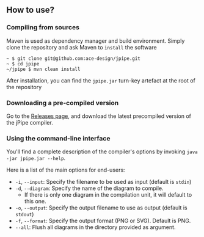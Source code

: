 ## How to use?

### Compiling from sources

Maven is used as dependency manager and build environment. Simply clone the repository and ask Maven to `install` 
the software

```
~ $ git clone git@github.com:ace-design/jpipe.git
~ $ cd jpipe
~/jpipe $ mvn clean install
```

After installation, you can find the `jpipe.jar` turn-key artefact at the root of the repository

### Downloading a pre-compiled version

Go to the [Releases page](https://github.com/ace-design/jpipe/releases), and download the latest precompiled 
version of the jPipe compiler.

### Using the command-line interface

You'll find a complete description of the compiler's options by invoking `java -jar jpipe.jar --help`. 

Here is a list of the main options for end-users:

- `-i`, `--input`: Specify the filename to be used as input (default is `stdin`)
- `-d`, `--diagram`: Specify the name of the diagram to compile.
    - If there is only one diagram in the compilation unit, it will default to this one.
- `-o`, `--output`: Specify the output filename to use as output (default is `stdout`)
- `-f`, `--format`: Specify the output format (PNG or SVG). Default is PNG.
- `--all`: Flush all diagrams in the directory provided as argument.